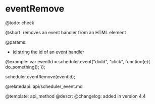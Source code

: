 eventRemove
=============


@todo: check

@short: 
	removes an event handler from an HTML element
	

@params:
- id		string		the id of an event handler

@example:
var eventId = scheduler.event("divId", "click", function(e){
	do_something();
});

scheduler.eventRemove(eventId);

@relatedapi: api/scheduler_event.md


@template:	api_method
@descr:
@changelog:
added in version 4.4
